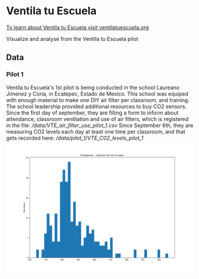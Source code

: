 # Ventila tu Escuela
[To learn about Ventila tu Escuela visit ventilatuescuela.org](https://www.ventilatuescuela.org)

Visualize and analyse from the Ventila tu Escuela pilot

## Data

### Pilot 1
Ventila tu Escuela's 1st pilot is being conducted in the school Laureano Jimenez y Coria, in Ecatepec, Estado de Mexico.
This school was equiped with enough material to make one DIY air filter per classroom, and training. The school leadership provided additional resources to buy CO2 sensors. 
Since the first day of september, they are filling a form to inform about attendance, classroom ventilation and use of air filters, which is registered in the file:
*/data/VTE_air_filter_use_pilot_1.csv*
Since September 6th, they are measuring CO2 levels each day at least one time per classroom, and that gets recorded here:
*/data/pilot_1/VTE_C02_levels_pilot_1*
![alt text](graphs/histogram_co2_pilot_1.png)
